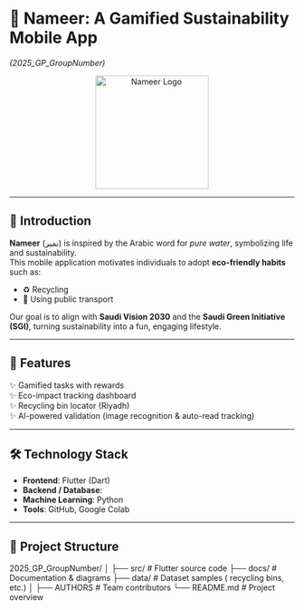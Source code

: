 # 🌱 Nameer: A Gamified Sustainability Mobile App  
*(2025_GP_GroupNumber)*

<p align="center">
  <img src="../docs/img/Logo.png" alt="Nameer Logo" width="200"/>
</p>

---

## 📖 Introduction
**Nameer** (نمير) is inspired by the Arabic word for *pure water*, symbolizing life and sustainability.  
This mobile application motivates individuals to adopt **eco-friendly habits** such as:
- ♻️ Recycling  
- 🚶 Using public transport  

Our goal is to align with **Saudi Vision 2030** and the **Saudi Green Initiative (SGI)**, turning sustainability into a fun, engaging lifestyle.  

---

## 🚀 Features
✨ Gamified tasks with rewards  
✨ Eco-impact tracking dashboard  
✨ Recycling bin locator (Riyadh)  
✨ AI-powered validation (image recognition & auto-read tracking)  

---

## 🛠️ Technology Stack
- **Frontend**: Flutter (Dart)  
- **Backend / Database**:  
- **Machine Learning**: Python 
- **Tools**: GitHub, Google Colab  

---

## 📂 Project Structure
2025_GP_GroupNumber/
│
├── src/ # Flutter source code
├── docs/ # Documentation & diagrams
├── data/ # Dataset samples ( recycling bins, etc.)
│
├── AUTHORS # Team contributors
└── README.md # Project overview
